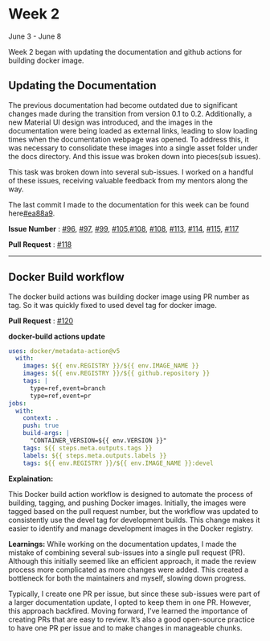 # Week 2
June 3 - June 8

Week 2 began with updating the documentation and github actions for building docker image.

## Updating the Documentation

The previous documentation had become outdated due to significant changes made during the transition from version 0.1 to 0.2. Additionally, a new Material UI design was introduced, and the images in the documentation were being loaded as external links, leading to slow loading times when the documentation webpage was opened. To address this, it was necessary to consolidate these images into a single asset folder under the docs directory.
And this issue was broken down into pieces(sub issues).

This task was broken down into several sub-issues. I worked on a handful of these issues, receiving valuable feedback from my mentors along the way.

The last commit I made to the documentation for this week can be found here[#ea88a9](https://github.com/r-devel/r-dev-env/pull/118/commits/ea88a90c3ef5da243195c1c4ce302d1f6bf19001).


**Issue Number** : [#96](https://github.com/r-devel/r-dev-env/issues/96), [#97](https://github.com/r-devel/r-dev-env/issues/97), [#99](https://github.com/r-devel/r-dev-env/issues/99), [#105](https://github.com/r-devel/r-dev-env/issues/105),[#108](https://github.com/r-devel/r-dev-env/issues/108), [#108](https://github.com/r-devel/r-dev-env/issues/108), [#113](https://github.com/r-devel/r-dev-env/issues/113), [#114](https://github.com/r-devel/r-dev-env/issues/114), [#115](https://github.com/r-devel/r-dev-env/issues/115), [#117](https://github.com/r-devel/r-dev-env/issues/117)

**Pull Request** : [#118](https://github.com/r-devel/r-dev-env/pull/118)


--------------------------


## Docker Build workflow

The docker build actions was building docker image using PR number as tag. So it was quickly fixed to used devel tag for docker image.

**Pull Request** : [#120](https://github.com/r-devel/r-dev-env/pull/120)

**docker-build actions update**

```yml
uses: docker/metadata-action@v5
  with:
    images: ${{ env.REGISTRY }}/${{ env.IMAGE_NAME }}
    images: ${{ env.REGISTRY }}/${{ github.repository }}
    tags: |
      type=ref,event=branch
      type=ref,event=pr
jobs:
  with:
    context: .
    push: true
    build-args: |
      "CONTAINER_VERSION=${{ env.VERSION }}"
    tags: ${{ steps.meta.outputs.tags }}
    labels: ${{ steps.meta.outputs.labels }}
    tags: ${{ env.REGISTRY }}/${{ env.IMAGE_NAME }}:devel

```
**Explaination:**

This Docker build action workflow is designed to automate the process of building, tagging, and pushing Docker images. Initially, the images were tagged based on the pull request number, but the workflow was updated to consistently use the devel tag for development builds. This change makes it easier to identify and manage development images in the Docker registry.


**Learnings:**
While working on the documentation updates, I made the mistake of combining several sub-issues into a single pull request (PR). Although this initially seemed like an efficient approach, it made the review process more complicated as more changes were added. This created a bottleneck for both the maintainers and myself, slowing down progress.

Typically, I create one PR per issue, but since these sub-issues were part of a larger documentation update, I opted to keep them in one PR. However, this approach backfired. Moving forward, I've learned the importance of creating PRs that are easy to review. It’s also a good open-source practice to have one PR per issue and to make changes in manageable chunks.
